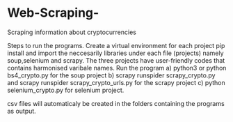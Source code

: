 # Web-Scraping-
Scraping information about cryptocurrencies 

Steps to run the programs.
Create a virtual environment for each project
pip install and import the neccesarily libraries under each file (projects) namely soup,selenium and scrapy.
The three projects have user-friendly codes that contains harmonised varibale names.
Run the program
a) python3 or python bs4_crypto.py for the soup project
b) scrapy runspider scrapy_crypto.py and scrapy runspider scrapy_crypto_urls.py for the scrapy project
c) python selenium_crypto.py for selenium project.

csv files will automaticaly be created in the folders containing the programs as output.
